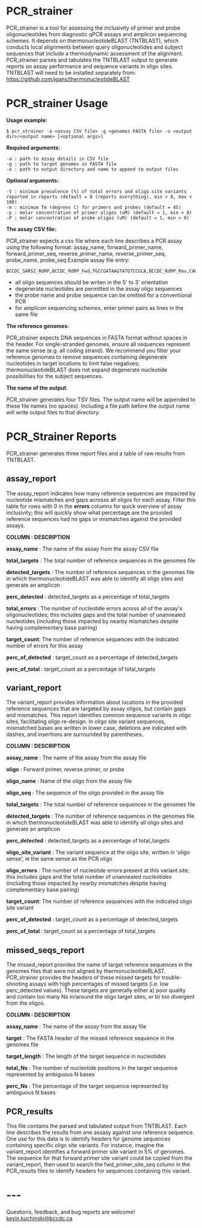 # PCR_strainer
PCR_strainer is a tool for assessing the inclusivity of primer and probe oligonucleotides from diagnostic qPCR assays and amplicon sequencing schemes. It depends on thermonucleotideBLAST (TNTBLAST), which conducts local alignments between query oligonucleotides and subject sequences that include a thermodynamic assessment of the alignment. PCR_strainer parses and tabulates the TNTBLAST output to generate reports on assay performance and sequence variants in oligo sites. TNTBLAST will need to be installed separately from: https://github.com/jgans/thermonucleotideBLAST

# PCR_strainer Usage
<b>Usage example:</b>
```
$ pcr_strainer -a <assay CSV file> -g <genomes FASTA file> -o <output dir>/<output name> [<optional args>]
```
<b>Required arguments:</b>

	-a : path to assay details in CSV file
	-g : path to target genomes in FASTA file
	-o : path to output directory and name to append to output files

<b>Optional arguments:</b>

	-t : minimum prevalence (%) of total errors and oligo site variants reported in reports (default = 0 (reports everything), min > 0, max < 100)
	-m : minimum Tm (degrees C) for primers and probes (default = 45)
	-p : molar concentration of primer oligos (uM) (default = 1, min > 0)
	-P : molar concentration of probe oligos (uM) (default = 1, min > 0)

<b>The assay CSV file:</b>

PCR_strainer expects a csv file where each line describes a PCR assay using the following format: 
assay_name, forward_primer_name, forward_primer_seq, reverse_primer_name, reverse_primer_seq, probe_name, probe_seq
Example assay file entry:
```
BCCDC_SARS2_RdRP,BCCDC_RdRP_Fwd,TGCCGATAAGTATGTCCGCA,BCCDC_RdRP_Rev,CAGCATCGTCAGAGAGTATCATCATT,BCCDC_RdRP_Probe,TTGACACAGACTTTGTGAATG
```
  * all oligo sequences should be writen in the 5' to 3' orientation
  * degenerate nucleotides are permitted in the assay oligo sequences
  * the probe name and probe sequence can be omitted for a conventional PCR
  * for amplicon sequencing schemes, enter primer pairs as lines in the same file

<b>The reference genomes</b>: 

PCR_strainer expects DNA sequences in FASTA format without spaces in the header. For single-stranded genomes, ensure all sequences represent the same sense (e.g. all coding strand). We recommend you filter your reference genomes to remove sequences containing degenerate nucleotides in target locations to limit false negatives; thermonucleotideBLAST does not expand degenerate nucleotide possibilities for the subject sequences.

<b>The name of the output</b>: 

PCR_strainer generates four TSV files. The output name will be appended to these file names (no spaces). Including a file path before the output name will write output files to that directory.

# PCR_Strainer Reports
PCR_strainer generates three report files and a table of raw results from TNTBLAST.

## assay_report
The assay_report indicates how many reference sequences are impacted by nucleotide mismatches and gaps acrosss all oligos for each assay. Filter this table for rows with 0 in the <b>errors</b> columns for quick overview of assay inclusivity; this will quickly show what percentage are the provided reference sequences had no gaps or mismatches against the provided assays.

<b>COLUMN : DESCRIPTION

  assay_name</b> : The name of the assay from the assay CSV file

  <b>total_targets</b> : The total number of reference sequences in the genomes file

  <b>detected_targets</b> : The number of reference sequences in the genomes file in which thermonucleotideBLAST was able to identify all oligo sites and generate an amplicon

  <b>perc_detected</b> : detected_targets as a percentage of total_targets

  <b>total_errors</b> : The number of nucleotide errors across all of the assay's oligonucleotides; this includes gaps and the total number of unannealed nucleotides (including those impacted by nearby mismatches despite having complementary base pairing)

  <b>target_count</b>: The number of reference sequences with the indicated number of errors for this assay

  <b>perc_of_detected</b> : target_count as a percentage of detected_targets
  
  <b>perc_of_total</b> : target_count as a percentage of total_targets

## variant_report
The variant_report provides information about locations in the provided reference sequences that are targeted by assay oligos, but contain gaps and mismatches. This report identifies common sequence variants in oligo sites, facilitating oligo re-design. In oligo site variant sequences, mismatched bases are written in lower case, deletions are indicated with dashes, and insertions are surrounded by parentheses. 

<b>COLUMN : DESCRIPTION

  assay_name</b> : The name of the assay from the assay file
  
  <b>oligo</b> : Forward primer, reverse primer, or probe
  
  <b>oligo_name</b> : Name of the oligo from the assay file
  
  <b>oligo_seq</b> : The sequence of the oligo provided in the assay file

  <b>total_targets</b> : The total number of reference sequences in the genomes file

  <b>detected_targets</b> : The number of reference sequences in the genomes file in which thermonucleotideBLAST was able to identify all oligo sites and generate an amplicon

  <b>perc_detected</b> : detected_targets as a percentage of total_targets

  <b>oligo_site_variant</b> : The variant sequence at the oligo site, written in 'oligo sense', ie the same sense as the PCR oligo
  
  <b>oligo_errors</b> : The number of nucleotide errors present at this variant site; this includes gaps and the total number of unannealed nucleotides (including those impacted by nearby mismatches despite having complementary base pairing)

  <b>target_count</b>: The number of reference sequences with the indicated oligo site variant

  <b>perc_of_detected</b> : target_count as a percentage of detected_targets
  
  <b>perc_of_total</b> : target_count as a percentage of total_targets

## missed_seqs_report
The missed_report provides the name of target reference sequences in the genomes files that were not aligned by thermonucleotideBLAST. PCR_strainer provides the headers of these missed targets for trouble-shooting assays with high percentages of missed targets (i.e. low perc_detected values). These targets are generally either a) poor quality and contain too many Ns in/around the oligo target sites, or b) too divergent from the oligos.

<b>COLUMN : DESCRIPTION

  assay_name</b> : The name of the assay from the assay file
  
  <b>target</b> : The FASTA header of the missed reference sequence in the genomes file
  
  <b>target_length</b> : The length of the target sequence in nucleotides

  <b>total_Ns</b> : The number of nucleotide positions in the target sequence represented by ambiguous N bases
  
  <b>perc_Ns</b> : The percentage of the target sequence represented by ambiguous N bases

## PCR_results
This  file contains the parsed and tabulated output from TNTBLAST. Each line describes the results from one assasy against one reference sequence. One use for this data is to identify headers for genome sequences containing specific oligo site variants. For instance, imagine the variant_report identifies a forward primer site variant in 5% of genomes. The sequence for that forward primer site variant could be copied from the variant_report, then used to search the fwd_primer_site_seq column in the PCR_results files to identify headers for sequences containing this variant.

# ---
Questions, feedback, and bug reports are welcome! kevin.kuchinski@bccdc.ca